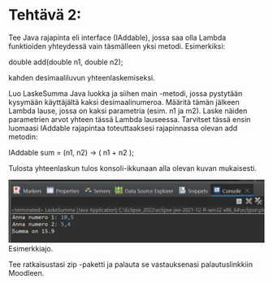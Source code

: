 # Tehtävä 2:
Tee Java rajapinta eli interface (IAddable), jossa saa olla Lambda funktioiden yhteydessä vain täsmälleen yksi metodi. Esimerkiksi: 

double add(double n1, double n2); 

kahden desimaaliluvun yhteenlaskemiseksi. 

Luo LaskeSumma Java luokka ja siihen main -metodi, jossa pystytään kysymään käyttäjältä kaksi desimaalinumeroa. Määritä tämän jälkeen Lambda lause, jossa on kaksi parametria (esim. n1 ja m2). Laske näiden parametrien arvot yhteen tässä Lambda lauseessa. Tarvitset tässä ensin luomaasi IAddable rajapintaa toteuttaaksesi rajapinnassa olevan add metodin:

IAddable sum =  (n1, n2) -> (  n1 + n2 );

Tulosta yhteenlaskun tulos konsoli-ikkunaan alla olevan kuvan mukaisesti.

![Esimerkkiajo](./Kuva_01.PNG)<br>
Esimerkkiajo.


Tee ratkaisustasi zip -paketti ja palauta se vastauksenasi palautuslinkkiin Moodleen.